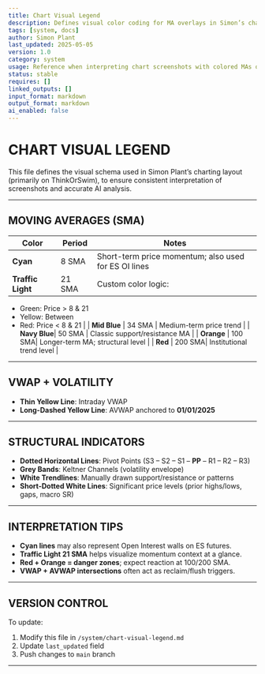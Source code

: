 ```yaml
---
title: Chart Visual Legend  
description: Defines visual color coding for MA overlays in Simon’s chart screenshots  
tags: [system, docs]  
author: Simon Plant  
last_updated: 2025-05-05  
version: 1.0  
category: system  
usage: Reference when interpreting chart screenshots with colored MAs or levels  
status: stable  
requires: []  
linked_outputs: []  
input_format: markdown  
output_format: markdown  
ai_enabled: false  
---
```


# CHART VISUAL LEGEND

This file defines the visual schema used in Simon Plant’s charting layout (primarily on ThinkOrSwim), to ensure consistent interpretation of screenshots and accurate AI analysis.

---

## MOVING AVERAGES (SMA)

| Color        | Period | Notes                                                |
|--------------|--------|------------------------------------------------------|
| **Cyan**     | 8 SMA  | Short-term price momentum; also used for ES OI lines |
| **Traffic Light** | 21 SMA | Custom color logic:  
  - Green: Price > 8 & 21  
  - Yellow: Between  
  - Red: Price < 8 & 21 |
| **Mid Blue** | 34 SMA | Medium-term price trend                              |
| **Navy Blue**| 50 SMA | Classic support/resistance MA                        |
| **Orange**   | 100 SMA| Longer-term MA; structural level                     |
| **Red**      | 200 SMA| Institutional trend level                            |

---

## VWAP + VOLATILITY

- **Thin Yellow Line**: Intraday VWAP  
- **Long-Dashed Yellow Line**: AVWAP anchored to **01/01/2025**

---

## STRUCTURAL INDICATORS

- **Dotted Horizontal Lines**: Pivot Points (S3 – S2 – S1 – **PP** – R1 – R2 – R3)  
- **Grey Bands**: Keltner Channels (volatility envelope)  
- **White Trendlines**: Manually drawn support/resistance or patterns  
- **Short-Dotted White Lines**: Significant price levels (prior highs/lows, gaps, macro SR)

---

## INTERPRETATION TIPS

- **Cyan lines** may also represent Open Interest walls on ES futures.  
- **Traffic Light 21 SMA** helps visualize momentum context at a glance.  
- **Red + Orange = danger zones**; expect reaction at 100/200 SMA.  
- **VWAP + AVWAP intersections** often act as reclaim/flush triggers.

---

## VERSION CONTROL

To update:
1. Modify this file in `/system/chart-visual-legend.md`
2. Update `last_updated` field
3. Push changes to `main` branch

---